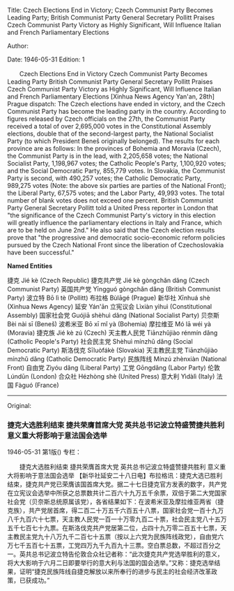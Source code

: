 Title: Czech Elections End in Victory; Czech Communist Party Becomes Leading Party; British Communist Party General Secretary Pollitt Praises Czech Communist Party Victory as Highly Significant, Will Influence Italian and French Parliamentary Elections

Author:

Date: 1946-05-31
Edition: 1

　　Czech Elections End in Victory
    Czech Communist Party Becomes Leading Party
    British Communist Party General Secretary Pollitt Praises Czech Communist Party Victory as Highly Significant, Will Influence Italian and French Parliamentary Elections
    [Xinhua News Agency Yan'an, 28th] Prague dispatch: The Czech elections have ended in victory, and the Czech Communist Party has become the leading party in the country. According to figures released by Czech officials on the 27th, the Communist Party received a total of over 2,695,000 votes in the Constitutional Assembly elections, double that of the second-largest party, the National Socialist Party (to which President Beneš originally belonged). The results for each province are as follows: In the provinces of Bohemia and Moravia (Czech), the Communist Party is in the lead, with 2,205,658 votes; the National Socialist Party, 1,198,967 votes; the Catholic People's Party, 1,100,920 votes; and the Social Democratic Party, 855,779 votes. In Slovakia, the Communist Party is second, with 490,257 votes; the Catholic Democratic Party, 989,275 votes (Note: the above six parties are parties of the National Front); the Liberal Party, 67,575 votes; and the Labor Party, 49,993 votes. The total number of blank votes does not exceed one percent. British Communist Party General Secretary Pollitt told a United Press reporter in London that "the significance of the Czech Communist Party's victory in this election will greatly influence the parliamentary elections in Italy and France, which are to be held on June 2nd." He also said that the Czech election results prove that "the progressive and democratic socio-economic reform policies pursued by the Czech National Front since the liberation of Czechoslovakia have been successful."



**Named Entities**


捷克  Jié kè (Czech Republic)
捷克共产党   Jié kè gòngchǎn dǎng (Czech Communist Party)
英国共产党   Yīngguó gòngchǎn dǎng (British Communist Party)
波立特   Bō lì tè (Pollitt)
布拉格   Bùlāgé (Prague)
新华社   Xīnhuá shè (Xinhua News Agency)
延安  Yán'ān
立宪议会   Lìxiàn yìhuì (Constitutional Assembly)
国家社会党   Guójiā shèhuì dǎng (National Socialist Party)
贝奈斯   Bèi nài sī (Beneš)
波希米亚   Bō xī mǐ yà (Bohemia)
摩拉维亚   Mó lā wéi yà (Moravia)
捷克族   Jié kè zú (Czech)
天主教人民党   Tiānzhǔjiào rénmín dǎng (Catholic People's Party)
社会民主党   Shèhuì mínzhǔ dǎng (Social Democratic Party)
斯洛伐克   Sīluòfákè (Slovakia)
天主教民主党   Tiānzhǔjiào mínzhǔ dǎng (Catholic Democratic Party)
民族阵线   Mínzú zhènxiàn (National Front)
自由党   Zìyóu dǎng (Liberal Party)
工党   Gōngdǎng (Labor Party)
伦敦   Lúndūn (London)
合众社   Hézhòng shè (United Press)
意大利  Yìdàlì (Italy)
法国  Fàguó (France)


<hr /> 

Original: 


### 捷克大选胜利结束  捷共荣膺首席大党  英共总书记波立特盛赞捷共胜利  意义重大将影响于意法国会选举

1946-05-31
第1版()
专栏：

　　捷克大选胜利结束
    捷共荣膺首席大党
    英共总书记波立特盛赞捷共胜利  意义重大将影响于意法国会选举
    【新华社延安二十八日电】布拉格讯：捷克大选已胜利结束，捷克共产党已荣膺该国首席大党。据二十七日捷克官方发表的数字，共产党在立宪议会选举中所获之总票数共计二百六十九万五千余票，双倍于第二大党国家社会党（贝奈斯总统原属该党），各省结果如下：在波希米亚及摩拉维亚两省（捷克族），共产党居首席，得二百二十万五千六百五十八票，国家社会党一百十九万八千九百六十七票，天主教人民党一百一十万零九百二十票，社会民主党八十五万五千七百七十九票。在斯洛伐克共产党居第二位，占四十九万零二百五十七票，天主教民主党九十八万九千二百七十五票（按以上六党为民族阵线政党），自由党六万七千五百七十五票，工党四万九千九百九十三票。空白票总数，不超过百分之一。英共总书记波立特告伦敦合众社记者称：“此次捷克共产党选举胜利的意义，将大大影响于六月二日即要举行的意大利与法国的国会选举。”又称：捷克选举结果，证明“捷克民族阵线自捷克解放以来所奉行的进步与民主的社会经济改革政策，已获成功。”
